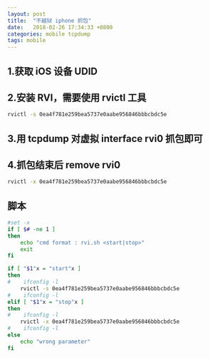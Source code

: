 ```yaml
---
layout: post
title:  "不越狱 iphone 抓包"
date:   2018-02-26 17:34:33 +0800
categories: mobile tcpdump
tags: mobile
---
```

## 1.获取 iOS 设备 UDID
## 2.安装 RVI，需要使用 rvictl 工具
```bash
rvictl -s 0ea4f781e259bea5737e0aabe956846bbbcbdc5e
```
## 3.用 tcpdump 对虚拟 interface rvi0 抓包即可
## 4.抓包结束后 remove rvi0
```bash
rvictl -x 0ea4f781e259bea5737e0aabe956846bbbcbdc5e
```
## 脚本
```bash
#set -x
if [ $# -ne 1 ]
then
    echo "cmd format : rvi.sh <start|stop>"
    exit
fi

if [ "$1"x = "start"x ]
then
#    ifconfig -l
    rvictl -s 0ea4f781e259bea5737e0aabe956846bbbcbdc5e
#    ifconfig -l
elif [ "$1"x = "stop"x ]
then
#    ifconfig -l
    rvictl -x 0ea4f781e259bea5737e0aabe956846bbbcbdc5e
#    ifconfig -l
else
    echo "wrong parameter"
fi
```